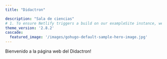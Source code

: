 ```yaml
---
title: "Didactron"

description: "Sala de ciencias"
# 1. To ensure Netlify triggers a build on our exampleSite instance, we need to change a file in the exampleSite directory.
theme_version: '2.8.2'
cascade:
  featured_image: '/images/gohugo-default-sample-hero-image.jpg'
---
```

Bienvenido a la página web del Didactron!